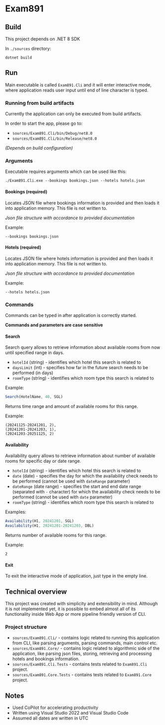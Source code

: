 # Exam891

## Build

This project depends on .NET 8 SDK

In `./sources` directory:

```
dotnet build
```

## Run

Main executable is called `Exam891.Cli` and it will enter interactive mode, where application reads user input until end of line character is typed.

### Running from build artifacts

Currently the application can only be executed from build artifacts.

In order to start the app, please go to:

- `sources/Exam891.Cli/bin/Debug/net8.0`
- `sources/Exam891.Cli/bin/Release/net8.0`

_(Depends on build configuration)_

### Arguments

Executable requires arguments which can be used like this:

```
./Exam891.Cli.exe --bookings bookings.json --hotels hotels.json
```

#### Bookings (required)

Locates JSON file where bookings information is provided and then loads it into application memory. This file is not written to.

_Json file structure with accordance to provided documentation_

Example:

```
--bookings bookings.json
```

#### Hotels (required)

Locates JSON file where hotels information is provided and then loads it into application memory. This file is not written to.

_Json file structure with accordance to provided documentation_

Example:

```
--hotels hotels.json
```

### Commands

Commands can be typed in after application is correctly started.

**Commands and parameters are case sensitive**

#### Search

Search query allows to retrieve information about available rooms from now until specified range in days.

- `hotelId` (string) - identifies which hotel this search is related to
- `daysLimit` (int) - specifies how far in the future search needs to be performed (in days)
- `roomType` (string) - identifies which room type this search is related to

Example:

```javascript
Search(HotelName, 40, SGL)
```

Returns time range and amount of available rooms for this range.

Example:

```
(20241125-20241201, 2),
(20241201-20241203, 1),
(20241203-20251125, 2)
```

#### Availability

Availability query allows to retrieve information about number of available rooms for specific day or date range.

- `hotelId` (string) - identifies which hotel this search is related to
- `date` (date) - specifies the day for which the availability check needs to be performed (cannot be used with `dateRange` parameter)
- `dateRange` (date range) - specifies the start and end date range (separated with `-` character) for which the availability check needs to be performed (cannot be used with `date` parameter)
- `roomType` (string) - identifies which room type this search is related to

Examples:

```javascript
Availability(H1, 20241201, SGL)
Availability(H1, 20241201-20241203, DBL)
```

Returns number of available rooms for this range.

Example:

```
2
```

#### Exit

To exit the interactive mode of application, just type in the empty line.

## Technical overview

This project was created with simplicity and extensibility in mind. Although it is not implemented yet, it is possible to embed almost all of its functionality inside Web App or more pipeline friendly version of CLI.

### Project structure

- `sources/Exam891.Cli/` - contains logic related to running this application from CLI, like parsing arguments, parsing commands, main control etc.
- `sources/Exam891.Core/` - contains logic related to algorithmic side of the application, like parsing json files, storing, retrieving and processing hotels and bookings information.
- `sources/Exam891.Cli.Tests` - contains tests related to `Exam891.Cli` project.
- `sources/Exam891.Core.Tests` - contains tests related to `Exam891.Core` project.

## Notes

- Used CoPilot for accelerating productivity
- Written using Visual Studio 2022 and Visual Studio Code
- Assumed all dates are written in UTC
